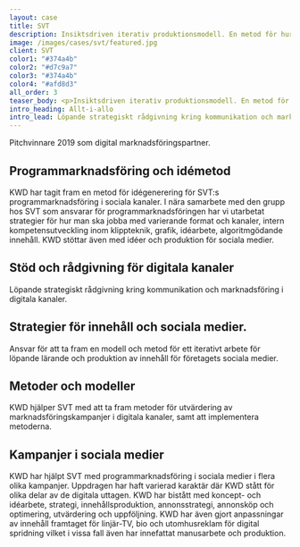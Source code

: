```yaml
---
layout: case
title: SVT
description: Insiktsdriven iterativ produktionsmodell. En metod för hur Sveriges Television löpande ökar den interna kunskapsnivån kring vilket innehåll som fungerar.
image: /images/cases/svt/featured.jpg
client: SVT
color1: "#374a4b"
color2: "#d7c9a7"
color3: "#374a4b"
color4: "#afd8d3"
all_order: 3
teaser_body: <p>Insiktsdriven iterativ produktionsmodell. En metod för hur Sveriges Television löpande ökar den interna kunskapsnivån kring vilket innehåll som fungerar.</p>
intro_heading: Allt-i-allo
intro_lead: Löpande strategiskt rådgivning kring kommunikation och marknadsföring i digitala kanaler.
---
```


Pitchvinnare 2019 som digital marknadsföringspartner.

## Programmarknadsföring och idémetod

KWD har tagit fram en metod för idégenerering för SVT:s programmarknadsföring i sociala kanaler. I nära samarbete med den grupp hos SVT som ansvarar för programmarknadsföringen har vi utarbetat strategier för hur man ska jobba med varierande format och kanaler, intern kompetensutveckling inom klippteknik, grafik, idéarbete, algoritmgödande innehåll. KWD stöttar även med idéer och produktion för sociala medier.

## Stöd och rådgivning för digitala kanaler

Löpande strategiskt rådgivning kring kommunikation och marknadsföring i digitala kanaler.

## Strategier för innehåll och sociala medier.

Ansvar för att ta fram en modell och metod för ett iterativt arbete för löpande lärande och produktion av innehåll för företagets sociala medier.

## Metoder och modeller

KWD hjälper SVT med att ta fram metoder för utvärdering av marknadsföringskampanjer i digitala kanaler, samt att implementera metoderna.

## Kampanjer i sociala medier

KWD har hjälpt SVT med programmarknadsföring i sociala medier i flera olika kampanjer. Uppdragen har haft varierad karaktär där KWD stått för olika delar av de digitala uttagen. KWD har bistått med koncept- och idéarbete, strategi, innehållsproduktion, annonsstrategi, annonsköp och optimering, utvärdering och uppföljning. KWD har även gjort anpassningar av innehåll framtaget för linjär-TV, bio och utomhusreklam för digital spridning vilket i vissa fall även har innefattat manusarbete och produktion.
